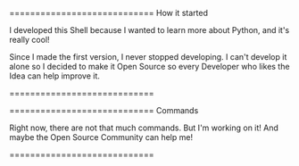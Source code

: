 ============================
How it started


I developed this Shell because I wanted to learn more about Python, and it's really cool!

Since I made the first version, I never stopped developing. I can't develop it alone so I decided to make it Open Source so every Developer who likes the Idea can help improve it.

============================



============================
Commands

Right now, there are not that much commands.
But I'm working on it! And maybe the Open 
Source Community can help me!



============================
